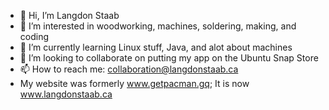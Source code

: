 - 👋 Hi, I’m Langdon Staab
- 👀 I’m interested in woodworking, machines, soldering, making, and coding
- 🌱 I’m currently learning Linux stuff, Java, and alot about machines
- 💞️ I’m looking to collaborate on putting my app on the Ubuntu Snap Store
- 📫 How to reach me: collaboration@langdonstaab.ca
- My website was formerly www.getpacman.gq; It is now www.langdonstaab.ca

<!---
pacman-admin/pacman-admin is a ✨ special ✨ repository because its `README.md` (this file) appears on your GitHub profile.
You can click the Preview link to take a look at your changes.
--->
